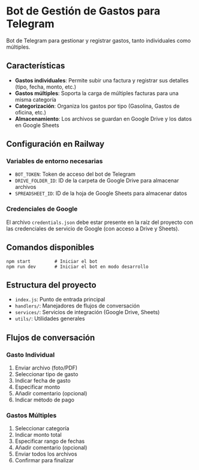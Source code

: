 # Bot de Gestión de Gastos para Telegram

Bot de Telegram para gestionar y registrar gastos, tanto individuales como múltiples.

## Características

- **Gastos individuales**: Permite subir una factura y registrar sus detalles (tipo, fecha, monto, etc.)
- **Gastos múltiples**: Soporta la carga de múltiples facturas para una misma categoría 
- **Categorización**: Organiza los gastos por tipo (Gasolina, Gastos de oficina, etc.)
- **Almacenamiento**: Los archivos se guardan en Google Drive y los datos en Google Sheets

## Configuración en Railway

### Variables de entorno necesarias

- `BOT_TOKEN`: Token de acceso del bot de Telegram
- `DRIVE_FOLDER_ID`: ID de la carpeta de Google Drive para almacenar archivos
- `SPREADSHEET_ID`: ID de la hoja de Google Sheets para almacenar datos

### Credenciales de Google

El archivo `credentials.json` debe estar presente en la raíz del proyecto con las credenciales de servicio de Google (con acceso a Drive y Sheets).

## Comandos disponibles

```
npm start         # Iniciar el bot
npm run dev       # Iniciar el bot en modo desarrollo
```

## Estructura del proyecto

- `index.js`: Punto de entrada principal
- `handlers/`: Manejadores de flujos de conversación
- `services/`: Servicios de integración (Google Drive, Sheets)
- `utils/`: Utilidades generales

## Flujos de conversación

### Gasto Individual
1. Enviar archivo (foto/PDF)
2. Seleccionar tipo de gasto
3. Indicar fecha de gasto
4. Especificar monto
5. Añadir comentario (opcional)
6. Indicar método de pago

### Gastos Múltiples
1. Seleccionar categoría
2. Indicar monto total
3. Especificar rango de fechas
4. Añadir comentario (opcional)
5. Enviar todos los archivos
6. Confirmar para finalizar 